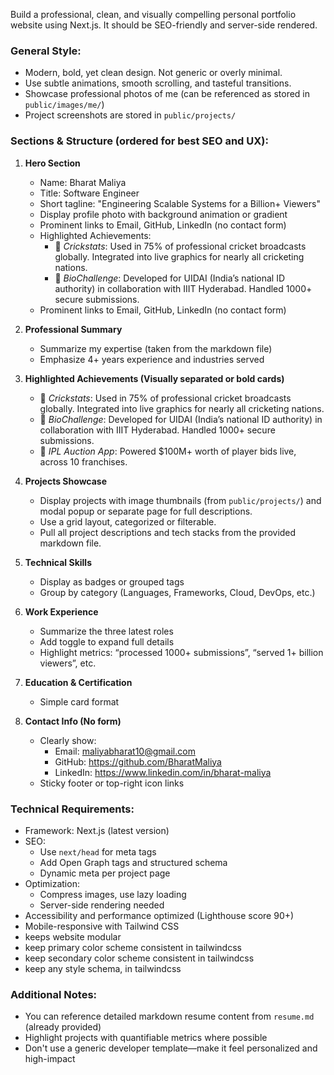 Build a professional, clean, and visually compelling personal portfolio website using Next.js. It should be SEO-friendly and server-side rendered.

### General Style:
- Modern, bold, yet clean design. Not generic or overly minimal.
- Use subtle animations, smooth scrolling, and tasteful transitions.
- Showcase professional photos of me (can be referenced as stored in `public/images/me/`)
- Project screenshots are stored in `public/projects/`

### Sections & Structure (ordered for best SEO and UX):
1. **Hero Section**  
   - Name: Bharat Maliya  
   - Title: Software Engineer  
   - Short tagline: "Engineering Scalable Systems for a Billion+ Viewers"
   - Display profile photo with background animation or gradient
   - Prominent links to Email, GitHub, LinkedIn (no contact form)
   - Highlighted Achievements:
     - 🎯 *Crickstats*: Used in 75% of professional cricket broadcasts globally. Integrated into live graphics for nearly all cricketing nations.  
     - 🔐 *BioChallenge*: Developed for UIDAI (India’s national ID authority) in collaboration with IIIT Hyderabad. Handled 1000+ secure submissions.  
   - Prominent links to Email, GitHub, LinkedIn (no contact form)

2. **Professional Summary**  
   - Summarize my expertise (taken from the markdown file)
   - Emphasize 4+ years experience and industries served

3. **Highlighted Achievements (Visually separated or bold cards)**  
   - 🎯 *Crickstats*: Used in 75% of professional cricket broadcasts globally. Integrated into live graphics for nearly all cricketing nations.  
   - 🔐 *BioChallenge*: Developed for UIDAI (India’s national ID authority) in collaboration with IIIT Hyderabad. Handled 1000+ secure submissions.  
   - 🏏 *IPL Auction App*: Powered $100M+ worth of player bids live, across 10 franchises.

4. **Projects Showcase**  
   - Display projects with image thumbnails (from `public/projects/`) and modal popup or separate page for full descriptions.
   - Use a grid layout, categorized or filterable.
   - Pull all project descriptions and tech stacks from the provided markdown file.

5. **Technical Skills**  
   - Display as badges or grouped tags
   - Group by category (Languages, Frameworks, Cloud, DevOps, etc.)

6. **Work Experience**  
   - Summarize the three latest roles
   - Add toggle to expand full details
   - Highlight metrics: “processed 1000+ submissions”, “served 1+ billion viewers”, etc.

7. **Education & Certification**  
   - Simple card format

8. **Contact Info (No form)**  
   - Clearly show:
     - Email: maliyabharat10@gmail.com  
     - GitHub: https://github.com/BharatMaliya  
     - LinkedIn: https://www.linkedin.com/in/bharat-maliya  
   - Sticky footer or top-right icon links

### Technical Requirements:
- Framework: Next.js (latest version)
- SEO:
  - Use `next/head` for meta tags
  - Add Open Graph tags and structured schema
  - Dynamic meta per project page
- Optimization:
  - Compress images, use lazy loading
  - Server-side rendering  needed
- Accessibility and performance optimized (Lighthouse score 90+)
- Mobile-responsive with Tailwind CSS
- keeps website modular
- keep primary color scheme consistent in tailwindcss
- keep secondary color scheme consistent in tailwindcss
- keep any style schema, in tailwindcss

### Additional Notes:
- You can reference detailed markdown resume content from `resume.md` (already provided)  
- Highlight projects with quantifiable metrics where possible
- Don't use a generic developer template—make it feel personalized and high-impact

